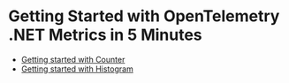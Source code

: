 # Getting Started with OpenTelemetry .NET Metrics in 5 Minutes

* [Getting started with Counter](.\getting-started\README.md)
* [Getting started with Histogram](.\getting-started-histogram\README.md)
